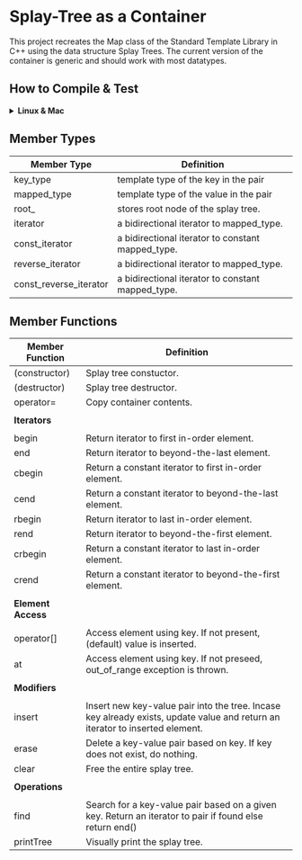 # Splay-Tree as a Container

This project recreates the Map class of the Standard Template Library in C++ using the data structure Splay Trees. The current version of the container is generic and should work with most datatypes. 

## How to Compile & Test
<details>
  <summary><b> Linux & Mac </b> </summary>
  
  ### Compilation  
  
  ```shell
  git clone https://github.com/IamShubhamGupto/Splay-Tree-as-a-Container.git
  make -f makefile.mk clientfile=<ENTER PATH TO CLIENT FILE NAME HERE>
  ./a.out
  ```  

  <b>EXAMPLE </b>
  
  ```shell
  make -f makefile.mk clientfile=clientfiles/client1.cpp
  ./bin/a.out
  ```
  
  ### Testing  
  
  Prerequiste:
  
  ```shell
  pip3 install matplotlib
  ```
  
  Guide:
  
  ```
  Usage: python3 run_test.py [options] {-t | --testfile}

  Required for execution:
          -t, --testfile <path>
                  Path to testfile containing test cases

  options:
          -m, --max_ops <maximum operations>
                  Maximum number of operations - insertions/updates/deletions to performed. 
                  Default=1000

          -k, --max_keys <maximum keys>
                  Maximum number of unique keys stored in container. 
                  Default = 100

          -h, --help
                  Display Help
  ```
  
  <b>EXAMPLE </b>
  
  ```shell
  python3 tests/run_test.py -t tests/test1.cpp -m 10000 -k 100
  ```
  #### Clean Up
  In order to clean the generated files, run ```make -f makefile.mk clean```.
</details>  


## Member Types
| <b> Member Type </b>    | <b> Definition </b>                               |
| -------------           | -------------                                     |
| key_type                | template type of the key in the pair              |
| mapped_type             | template type of the value in the pair            |
| root_                   | stores root node of the splay tree.               |
| iterator                | a bidirectional iterator to mapped_type.          |
| const_iterator          | a bidirectional iterator to constant mapped_type. |
| reverse_iterator        | a bidirectional iterator to mapped_type.          |
| const_reverse_iterator  | a bidirectional iterator to constant mapped_type. |

## Member Functions


| <b> Member Function </b>    | <b> Definition </b>                           |
| -------------           | -------------                                     |
| (constructor)           | Splay tree constuctor.                            |
| (destructor)            | Splay tree destructor.                            |
| operator=               | Copy container contents.                          |
|               |                         |
| <b> Iterators </b>      |                                   |
|               |                         |
| begin                   | Return iterator to first in-order element.               |
| end                     | Return iterator to beyond-the-last element.              |
| cbegin                  | Return a constant iterator to first in-order element.    |
| cend                    | Return a constant iterator to beyond-the-last element.   |
| rbegin                  | Return iterator to last in-order element.                |
| rend                    | Return iterator to beyond-the-first element.             |
| crbegin                 | Return a constant iterator to last in-order element.     |
| crend                   | Return a constant iterator to beyond-the-first element.  |
|               |                         |
| <b> Element Access </b> |                                                       |
|               |                         |
| operator[]              | Access element using key. If not present, (default) value is inserted.      |
| at                      | Access element using key. If not preseed, out_of_range exception is thrown. |
|               |                         |
| <b> Modifiers </b>      |                                                                                                        |
|               |                         |
| insert                  | Insert new key-value pair into the tree. Incase key already exists, update value and return an iterator to inserted element.  |
| erase                   | Delete a key-value pair based on key. If key does not exist, do nothing.                                                      |
| clear                   | Free the entire splay tree.                                                                                                   |
|               |                         |
| <b> Operations </b>     |                                                                                    |
|               |                         |
| find                    | Search for a key-value pair based on a given key. Return an iterator to pair if found else return end()     |
| printTree               | Visually print the splay tree.                                                                              |
